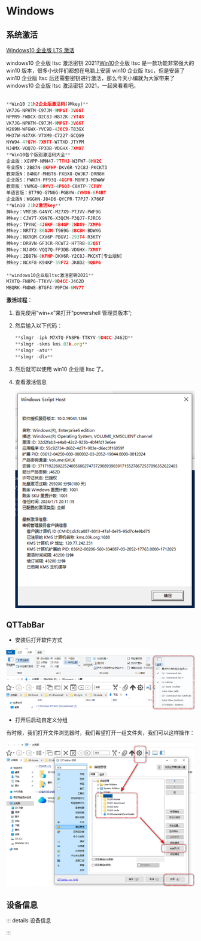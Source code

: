 # Windows

## 系统激活

[Windows10 企业版 LTS 激活](https://www.win7zhijia.cn/win10jc/win10_44800.html)

windows10 企业版 ltsc 激活密钥 2021?[Win10](https://www.win7zhijia.cn/win10/)企业版 ltsc 是一款功能非常强大的 win10 版本，很多小伙伴们都想在电脑上安装 win10 企业版 ltsc，但是安装了 win10 企业版 ltsc 后还需要密钥进行激活，那么今天小编就为大家带来了 windows10 企业版 ltsc 激活密钥 2021，一起来看看吧。

```js

**Win10 21h2企业版激活码(神key)**
VK7JG-NPHTM-C97JM-9MPGT-3V66T
NPPR9-FWDCX-D2C8J-H872K-2YT43
VK7JG-NPHTM-C97JM-9MPGT-3V66T
W269N-WFGWX-YVC9B-4J6C9-T83GX
MH37W-N47XK-V7XM9-C7227-GCQG9
NYW94-47Q7H-7X9TT-W7TXD-JTYPM
NJ4MX-VQQ7Q-FP3DB-VDGHX-7XM87
**Win10各个版别激活码大全**
企业版：XGVPP-NMH47-7TTHJ-W3FW7-8HV2C
专业版N：2B87N-8KFHP-DKV6R-Y2C8J-PKCKT3
教育版N：84NGF-MHBT6-FXBX8-QWJK7-DRR8H
企业版S：FWN7H-PF93Q-4GGP8-M8RF3-MDWWW
教育版：YNMGQ-8RYV3-4PGQ3-C8XTP-7CFBY
单语言版：BT79Q-G7N6G-PGBYW-4YWX6-6F4BT
企业版N：WGGHN-J84D6-QYCPR-T7PJ7-X766F
**Win10 21h2激活key**
神key：VMT3B-G4NYC-M27X9-PTJVV-PWF9G
神key：CJW7T-X9N76-X3QCM-P3QJ7-FJRC6
神key：TPYNC-4J6KF-4B4GP-2HD89-7XMP6
神key：NRTT2-86GJM-T969G-8BCBH-BDWXG
神key：NXRQM-CXV6P-PBGVJ-293T4-R3KTY
神key：DR9VN-GF3CR-RCWT2-H7TR8-82QGT
神key：NJ4MX-VQQ7Q-FP3DB-VDGHX-7XM87
神key：2B87N-8KFHP-DKV6R-Y2C8J-PKCKT[专业版N]
神key：NCXF8-K94KP-39F72-JK8D2-9QBP6

**windows10企业版ltsc激活密钥2021**
M7XTQ-FN8P6-TTKYV-9D4CC-J462D
MBQRK-FNDW8-B7GF4-V9PCW-6MV77

```

**激活过程**：

1. 首先使用“win+x”来打开“powershell 管理员版本”;
2. 然后输入以下代码：

   ```js
   **slmgr -ipk M7XTQ-FN8P6-TTKYV-9D4CC-J462D**
   **slmgr -skms kms.03k.org**
   **slmgr -ato**
   **slmgr -dlv**
   ```

3. 然后就可以使用 win10 企业版 ltsc 了。
4. 查看激活信息

   ![1726169112262](./windows/image/1726169112262.png)

## QTTabBar

- 安装后打开软件方式

![1722377222935](./windows/image/1722377222935.png)

- 打开后启动自定义分组

有时候，我们打开文件浏览器时，我们希望打开一组文件夹，我们可以这样操作：

![1722377453350](./windows/image/1722377453350.png)

## 设备信息

::: details 设备信息

<!-- @include: ./windows/include/equipmentinfo.log -->

:::
